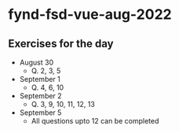# fynd-fsd-vue-aug-2022

## Exercises for the day
- August 30
    - Q. 2, 3, 5
- September 1
    - Q. 4, 6, 10
- September 2
    - Q. 3, 9, 10, 11, 12, 13
- September 5
    - All questions upto 12 can be completed
